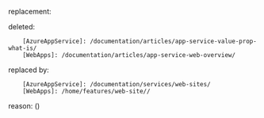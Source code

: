 replacement:

deleted:

		[AzureAppService]: /documentation/articles/app-service-value-prop-what-is/
		[WebApps]: /documentation/articles/app-service-web-overview/

replaced by:

		[AzureAppService]: /documentation/services/web-sites/
		[WebApps]: /home/features/web-site//

reason: ()

